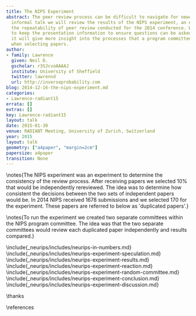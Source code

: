 ```yaml
---
title: The NIPS Experiment
abstract: The peer review process can be difficult to navigate for newcomers. In this
  informal talk we will review the results of the NIPS experiment, an experiment on
  the repeatability of peer review conducted for the 2014 conference. We will try
  to keep the presentation information to ensure questions can be asked. With luck
  it will give more insight into the processes that a program committee goes through
  when selecting papers.
author:
- family: Lawrence
  given: Neil D.
  gscholar: r3SJcvoAAAAJ
  institute: University of Sheffield
  twitter: lawrennd
  url: http://inverseprobability.com
blog: 2014-12-16-the-nips-experiment.md
categories:
- Lawrence-radiant15
errata: []
extras: []
key: Lawrence-radiant15
layout: talk
date: 2015-01-30
venue: RADIANT Meeting, University of Zurich, Switzerland
year: 2015
layout: talk
geometry: ["a4paper", "margin=2cm"]
papersize: a4paper
transition: None
---
```



\notes{The NIPS experiment was an experiment to determine the consistency of the review process. After receiving papers we selected 10% that would be independently rereviewed. The idea was to determine how consistent the decisions between the two sets of independent papers would be. In 2014 NIPS received 1678 submissions and we selected 170 for the experiment. These papers are referred to below as 'duplicated papers'.}

\notes{To run the experiment we created two separate committees within the NIPS program committee. The idea was that the two separate committees would review each duplicated paper independently and results compared.}

\include{_neurips/includes/neurips-in-numbers.md}
\include{_neurips/includes/neurips-experiment-speculation.md}
\include{_neurips/includes/neurips-experiment-results.md}
\include{_neurips/includes/neurips-experiment-reaction.md}
\include{_neurips/includes/neurips-experiment-random-committee.md}
\include{_neurips/includes/neurips-experiment-conclusion.md}
\include{_neurips/includes/neurips-experiment-discussion.md}

\thanks

\references
